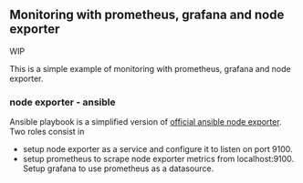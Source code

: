 ## Monitoring with prometheus, grafana and node exporter
WIP 

This is a simple example of monitoring with prometheus, grafana and node exporter. 

### node exporter - ansible

Ansible playbook is a simplified version of [official ansible node exporter](https://github.com/cloudalchemy/ansible-node-exporter). 
Two roles consist in 
- setup node exporter as a service and configure it to listen on port 9100.
- setup prometheus to scrape node exporter metrics from localhost:9100. Setup grafana to use prometheus as a datasource.

